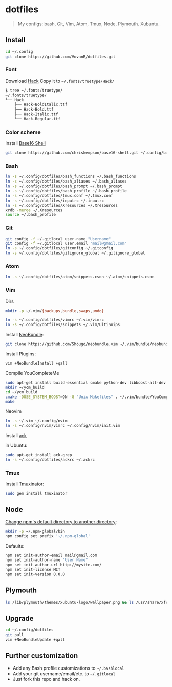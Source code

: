# dotfiles

> My configs: bash, Git, Vim, Atom, Tmux, Node, Plymouth. Xubuntu.

## Install

```bash
cd ~/.config
git clone https://github.com/VovanR/dotfiles.git
```

### Font
Download [Hack](https://github.com/chrissimpkins/Hack)
Copy it to `~/.fonts/truetype/Hack/`
```bash
$ tree ~/.fonts/truetype/
~/.fonts/truetype/
└── Hack
    ├── Hack-BoldItalic.ttf
    ├── Hack-Bold.ttf
    ├── Hack-Italic.ttf
    └── Hack-Regular.ttf
```

### Color scheme
Install [Base16 Shell](https://github.com/chriskempson/base16-shell#installation)
```bash
git clone https://github.com/chriskempson/base16-shell.git ~/.config/base16-shell
```

### Bash

```bash
ln -s ~/.config/dotfiles/bash_functions ~/.bash_functions
ln -s ~/.config/dotfiles/bash_aliases ~/.bash_aliases
ln -s ~/.config/dotfiles/bash_prompt ~/.bash_prompt
ln -s ~/.config/dotfiles/bash_profile ~/.bash_profile
ln -s ~/.config/dotfiles/tmux.conf ~/.tmux.conf
ln -s ~/.config/dotfiles/inputrc ~/.inputrc
ln -s ~/.config/dotfiles/Xresources ~/.Xresources
xrdb -merge ~/.Xresources
source ~/.bash_profile
```

### Git

```bash
git config -f ~/.gitlocal user.name "Username"
git config -f ~/.gitlocal user.email "mail@gmail.com"
ln -s ~/.config/dotfiles/gitconfig ~/.gitconfig
ln -s ~/.config/dotfiles/gitignore_global ~/.gitignore_global
```

### Atom

```bash
ln -s ~/.config/dotfiles/atom/snippets.cson ~/.atom/snippets.cson
```

### Vim

Dirs
```bash
mkdir -p ~/.vim/{backups,bundle,swaps,undo}
```

```bash
ln -s ~/.config/dotfiles/vimrc ~/.vim/vimrc
ln -s ~/.config/dotfiles/snippets ~/.vim/UltiSnips
```

Install [NeoBundle](https://github.com/Shougo/neobundle.vim):
```bash
git clone https://github.com/Shougo/neobundle.vim ~/.vim/bundle/neobundle.vim
```

Install Plugins:
```bash
vim +NeoBundleInstall +qall
```

Compile YouCompleteMe
```bash
sudo apt-get install build-essential cmake python-dev libboost-all-dev
mkdir ~/ycm_build
cd ~/ycm_build
cmake -DUSE_SYSTEM_BOOST=ON -G "Unix Makefiles" . ~/.vim/bundle/YouCompleteMe/third_party/ycmd/cpp
make
```

Neovim
```bash
ln -s ~/.vim ~/.config/nvim
ln -s ~/.config/nvim/vimrc ~/.config/nvim/init.vim
```

Install [ack](http://beyondgrep.com/install/)

in Ubuntu:
```bash
sudo apt-get install ack-grep
ln -s ~/.config/dotfiles/ackrc ~/.ackrc
```

### Tmux

Install [Tmuxinator](https://github.com/tmuxinator/tmuxinator):
```bash
sudo gem install tmuxinator
```

## Node
[Change npm's default directory to another directory](https://docs.npmjs.com/getting-started/fixing-npm-permissions):
```bash
mkdir -p ~/.npm-global/bin
npm config set prefix '~/.npm-global'
```
Defaults:
```bash
npm set init-author-email mail@gmail.com
npm set init-author-name "User Name"
npm set init-author-url http://mysite.com/
npm set init-license MIT
npm set init-version 0.0.0
```

## Plymouth
```bash
ls /lib/plymouth/themes/xubuntu-logo/wallpaper.png && ls /usr/share/xfce4/backdrops/cloudbreaker.jpg && sudo convert /usr/share/xfce4/backdrops/cloudbreaker.jpg /lib/plymouth/themes/xubuntu-logo/wallpaper.png
```

## Upgrade

```bash
cd ~/.config/dotfiles
git pull
vim +NeoBundleUpdate +qall
```

## Further customization
- Add any Bash profile customizations to `~/.bashlocal`
- Add your git username/email/etc. to `~/.gitlocal`
- Just fork this repo and hack on.
